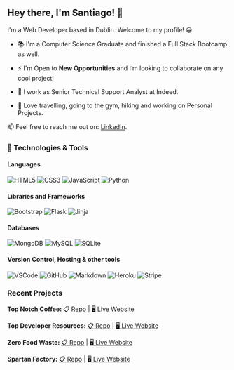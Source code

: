## Hey there, I'm Santiago! 👋 
I'm a Web Developer based in Dublin. 
Welcome to my profile! :grinning:

- :books: I'm a Computer Science Graduate and finished a Full Stack Bootcamp as well.

- ⚡ I'm Open to **New Opportunities** and I’m looking to collaborate on any cool project!
- :office: I work as Senior Technical Support Analyst at Indeed.
- 🥰 Love travelling, going to the gym, hiking and working on Personal Projects.

📫 Feel free to reach me out on: [LinkedIn](https://www.linkedin.com/in/santiagoyanezferreiro).

### 🔧 Technologies & Tools
 #### Languages
![HTML5](https://img.shields.io/badge/HTML5%20-%23E34F26.svg?&style=for-the-badge&logo=HTML5&logoColor=FFFFFF)
![CSS3](https://img.shields.io/badge/CSS3%20-%231572B6.svg?&style=for-the-badge&logo=CSS3&logoColor=FFFFFF)
![JavaScript](https://img.shields.io/badge/JavaScript%20-%23323330.svg?&style=for-the-badge&logo=JavaScript&logoColor=F7DF1E)
![Python](https://img.shields.io/badge/Python%20-%23004D7A.svg?&style=for-the-badge&logo=python&logoColor=ffdf76)

 #### Libraries and Frameworks
![Bootstrap](https://img.shields.io/badge/Bootstrap%20-%23563D7C.svg?&style=for-the-badge&logo=Bootstrap&logoColor=FFFFFF)
![Flask](https://img.shields.io/badge/Flask%20-%23000000.svg?&style=for-the-badge&logo=Flask&logoColor=FFFFFF)
![Jinja](https://img.shields.io/badge/Jinja%20-%23000000.svg?&style=for-the-badge&logo=Jinja&logoColor=B41717)

#### Databases
![MongoDB](https://img.shields.io/badge/MongoDB%20-%233F2E1E.svg?&style=for-the-badge&logo=MongoDB&logoColor=47A248)
![MySQL](https://img.shields.io/badge/MySQL%20-%2300758F.svg?&style=for-the-badge&logo=MySQL&logoColor=FFFFFF)
![SQLite](https://img.shields.io/badge/SQLite%20-%23003B57.svg?&style=for-the-badge&logo=SQLite&logoColor=FFFFFF)

 #### Version Control, Hosting & other tools 
![VSCode](https://img.shields.io/badge/VSCode%20-%232B2B30.svg?&style=for-the-badge&logo=Visual%20Studio%20Code&logoColor=007ACC) 
![GitHub](https://img.shields.io/badge/GitHub%20-%23181717.svg?&style=for-the-badge&logo=GitHub&logoColor=FFFFFF)
![Markdown](https://img.shields.io/badge/markdown-%23000000.svg?&style=for-the-badge&logo=markdown&logoColor=white) 
![Heroku](https://img.shields.io/badge/Heroku%20-%23430098.svg?&style=for-the-badge&logo=Heroku&logoColor=FFFFFF) 
![Stripe](https://img.shields.io/badge/Stripe%20-%23646EDE.svg?&style=for-the-badge&logo=Stripe&logoColor=FFFFFF) 

### Recent Projects

<strong> Top Notch Coffee: </strong><a href="https://github.com/SantiagoYanezFerreiro/Top_Notch_Coffee" alt="Top Notch Coffee" target="_blank">📋 Repo</a> | <a href="https://topnotchcoffee.herokuapp.com/" alt="Top Notch Coffee" target="_blank">🖥 Live Website</a>

<strong> Top Developer Resources: </strong><a href="https://github.com/SantiagoYanezFerreiro/Top_Developer_Resources" alt="Top Developer Resources" target="_blank">📋 Repo</a> | <a href="https://flask-top-developer-resources.herokuapp.com/home" alt="Top Developer Resources" target="_blank">🖥 Live Website</a>

<strong> Zero Food Waste: </strong><a href="https://github.com/SantiagoYanezFerreiro/ZeroFoodWaste" alt="Zero Food Waste" target="_blank">📋 Repo</a> | <a href="https://santiagoyanezferreiro.github.io/ZeroFoodWaste/index.html" alt="Zero Food Waste" target="_blank">🖥 Live Website</a>

<strong> Spartan Factory: </strong><a href="https://github.com/SantiagoYanezFerreiro/MilestoneProject1GymWebsite" alt="Spartan Factory" target="_blank">📋 Repo</a> | <a href="https://santiagoyanezferreiro.github.io/MilestoneProject1GymWebsite/index.html" alt="Spartan Factory" target="_blank">🖥 Live Website</a>
